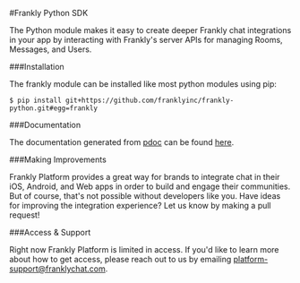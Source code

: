 #Frankly Python SDK

The Python module makes it easy to create deeper Frankly chat integrations in your app by interacting with Frankly's server APIs for managing Rooms, Messages, and Users.

###Installation

The frankly module can be installed like most python modules using pip:

```
$ pip install git+https://github.com/franklyinc/frankly-python.git#egg=frankly
```

###Documentation

The documentation generated from [pdoc](https://github.com/BurntSushi/pdoc)
can be found [here](http://franklyinc.github.io/frankly-python/).


###Making Improvements

Frankly Platform provides a great way for brands to integrate chat in their iOS, Android, and Web apps in order to build and engage their communities. But of course, that's not possible without developers like you. Have ideas for improving the integration experience? Let us know by making a pull request!


###Access & Support

Right now Frankly Platform is limited in access. If you'd like to learn more about how to get access, please reach out to us by emailing [platform-support@franklychat.com](mailto:platform-support@franklychat.com).


